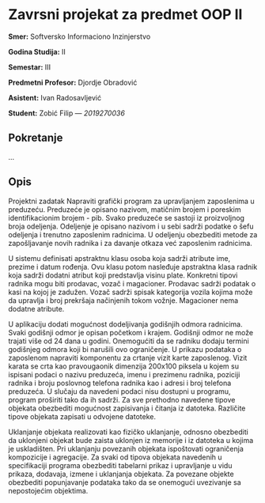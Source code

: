 # Zavrsni projekat za predmet OOP II

**Smer:** Softversko Informaciono Inzinjerstvo

**Godina Studija:** II

**Semestar:** III

**Predmetni Profesor:** Djordje Obradović

**Asistent:** Ivan Radosavljević

**Student:** Zobić Filip — *2019270036*

## Pokretanje
...

## Opis
Projektni zadatak
Napraviti grafički program za upravljanjem zaposlenima u preduzeću. Preduzeće je opisano nazivom,
matičnim brojem i poreskim identifikacionim brojem - pib. Svako preduzeće se sastoji iz proizvoljnog broja
odeljenja. Odeljenje je opisano nazivom i u sebi sadrži podatke o šefu odeljenja i trenutno zaposlenim
radnicima. U odeljenju obezbediti metode za zapošljavanje novih radnika i za davanje otkaza već zaposlenim
radnicima.

U sistemu definisati apstraktnu klasu osoba koja sadrži atribute ime, prezime i datum rođenja. Ovu klasu
potom nasleđuje apstraktna klasa radnik koja sadrži dodatni atribut koji predstavlja visinu plate.
Konkretni tipovi radnika mogu biti prodavac, vozač i magacioner. Prodavac sadrži podatak o kasi na kojoj je
zadužen. Vozač sadrži spisak kategorija vozila kojima može da upravlja i broj prekršaja načinjenih tokom
vožnje. Magacioner nema dodatne atribute.

U aplikaciju dodati mogućnost dodeljivanja godišnjih odmora radnicima. Svaki godišnji odmor je opisan
početkom i krajem. Godišnji odmor ne može trajati više od 24 dana u godini. Onemogućiti da se radniku
dodaju termini godišnjeg odmora koji bi narušili ovo ograničenje.
U prikazu podataka o zaposlenom napraviti komponentu za crtanje vizit karte zaposlenog. Vizit karata se crta
kao pravougaonik dimenzija 200x100 piksela u kojem su ispisani podaci o nazivu preduzeća, imenu i
prezimenu radnika, poziciji radnika i broju poslovnog telefona radnika kao i adresi i broj telefona preduzeća.
U slučaju da navedeni podaci nisu dostupni u programu, program proširiti tako da ih sadrži.
Za sve prethodno navedene tipove objekata obezbediti mogućnost zapisivanja i čitanja iz datoteka. Različite
tipove objekata zapisati u odvojene datoteke.

Uklanjanje objekata realizovati kao fizičko uklanjanje, odnosno obezbediti da uklonjeni objekat bude zaista
uklonjen iz memorije i iz datoteka u kojima je uskladišten. Pri uklanjanju povezanih objekata ispoštovati
ograničenja kompozicije i agregacije.
Za svaki od tipova objekata navedenih u specifikaciji programa obezbediti tabelarni prikaz i upravljanje u
vidu prikaza, dodavaja, izmene i uklanjanja objekata. Za povezane objekte obezbediti popunjavanje podataka
tako da se onemogući uvezivanje sa nepostojećim objektima.

